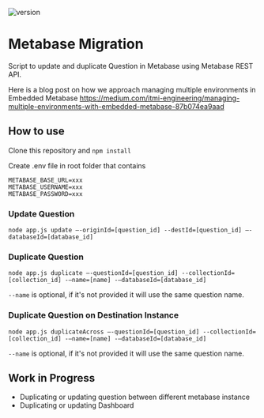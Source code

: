 ![version](https://img.shields.io/github/v/tag/itmi-id/metabase-migration?label=latest%20version)

# Metabase Migration
Script to update and duplicate Question in Metabase using Metabase REST API.

Here is a blog post on how we approach managing multiple environments in Embedded Metabase https://medium.com/itmi-engineering/managing-multiple-environments-with-embedded-metabase-87b074ea9aad

## How to use
Clone this repository and `npm install`

Create .env file in root folder that contains

```
METABASE_BASE_URL=xxx
METABASE_USERNAME=xxx
METABASE_PASSWORD=xxx
```

### Update Question

`node app.js update —-originId=[question_id] --destId=[question_id] —-databaseId=[database_id]`

### Duplicate Question

`node app.js duplicate —-questionId=[question_id] --collectionId=[collection_id] -—name=[name] -—databaseId=[database_id]`

`--name` is optional, if it's not provided it will use the same question name.

### Duplicate Question on Destination Instance

`node app.js duplicateAcross —-questionId=[question_id] --collectionId=[collection_id] -—name=[name] -—databaseId=[database_id]`

`--name` is optional, if it's not provided it will use the same question name.

## Work in Progress

- Duplicating or updating question between different metabase instance
- Duplicating or updating Dashboard
